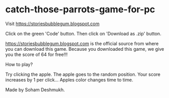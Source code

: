 # catch-those-parrots-game-for-pc



Visit https://storiesbubblegum.blogspot.com

Click on the green 'Code' button. Then click on 'Download as .zip' button. 

https://storiesbubblegum.blogspot.com is the official source from where you can download this game.
Because you downloaded this game, we give you the score of 64 for free!!!


How to play?

Try clicking the apple. The apple goes to the random position. Your score increases by 1 per click... Apples color changes time to time.

Made by Soham Deshmukh.
